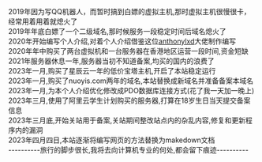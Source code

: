 2019年因为写QQ机器人，而暂时搞到白嫖的虚拟主机,那时虚拟主机很慢很卡，经常用着用着就熄火了  
2019年年底白嫖了一个二级域名,那时候服务一段稳定时间后域名熄火了  
2020年开始编写个人介绍,对着个人介绍借鉴这位[anthonylxd](http://anthonylxd.github.io)大佬制作编写  
2020年年中购买了两台虚拟机和一台服务器在香港地区运营一段时间,资金短缺  
2021年服务器休息一年,服务器当初不知道备案,均买的国内的浪费了  
2023年一月,购买了星辰云一年的低价宝塔主机,开启了本站稳定运行  
2023年一月,购买了nuoyis.com两年的域名,本站替换成新域名并准备备案本域名  
2023年一月,为本个人介绍优化修改成PDO数据库连接方式(花了我一天加一晚上)  
2023年三月,使用了阿里云学生计划购买的服务器,打算在18岁生日当天提交备案信息  
2023年三月底,开始关站用于备案,关站期间整改站点内的杂乱内容,修复和更新程序内的漏洞  
2023年四月四日,本站逐渐将编写网页的方法替换为makedown文档  
----------旅行的脚步很长,我将去向计算机专业的何处,都会留下痕迹----------  